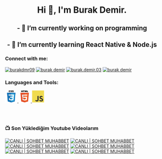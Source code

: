 <h1 align="center">Hi 👋, I'm Burak Demir.</h1>
<h2 align="center">- 🔭 I’m currently working on programming</h2>
<h2 align="center">- 🌱 I’m currently learning React Native & Node.js</h2>

<h3 align="left">Connect with me:</h3>
<p align="left">
<a href="https://twitter.com/burakdmr09" target="blank"><img align="center" src="https://raw.githubusercontent.com/rahuldkjain/github-profile-readme-generator/master/src/images/icons/Social/twitter.svg" alt="burakdmr09" height="30" width="40" /></a>
<a href="https://linkedin.com/in/burak-demir-8a5410189/" target="blank"><img align="center" src="https://raw.githubusercontent.com/rahuldkjain/github-profile-readme-generator/master/src/images/icons/Social/linked-in-alt.svg" alt="burak demir" height="30" width="40" /></a>
<a href="https://www.instagram.com/burakdmr.dev/" target="blank"><img align="center" src="https://raw.githubusercontent.com/rahuldkjain/github-profile-readme-generator/master/src/images/icons/Social/instagram.svg" alt="burak.demir.03" height="30" width="40" /></a>
<a href="https://www.youtube.com/channel/UCDdNshkQY13SfUZh4JgkcQg" target="blank"><img align="center" src="https://raw.githubusercontent.com/rahuldkjain/github-profile-readme-generator/master/src/images/icons/Social/youtube.svg" alt="burak demir" height="30" width="40" /></a>
</p>

<h3 align="left">Languages and Tools:</h3>
<p align="left"> <a href="https://www.w3schools.com/css/" target="_blank"> <img src="https://raw.githubusercontent.com/devicons/devicon/master/icons/css3/css3-original-wordmark.svg" alt="css3" width="40" height="40"/> </a> <a href="https://www.w3.org/html/" target="_blank"> <img src="https://raw.githubusercontent.com/devicons/devicon/master/icons/html5/html5-original-wordmark.svg" alt="html5" width="40" height="40"/> </a> <a href="https://developer.mozilla.org/en-US/docs/Web/JavaScript" target="_blank"> <img src="https://raw.githubusercontent.com/devicons/devicon/master/icons/javascript/javascript-original.svg" alt="javascript" width="40" height="40"/> </a> </p>
<br />

#

### 📺 Son Yüklediğim Youtube Videolarım

<!-- BEGIN YOUTUBE-CARDS -->
[![CANLI | SOHBET MUHABBET](https://ytcards.demolab.com/?id=GVqZbcJN3Mc&title=CANLI+%7C+SOHBET+MUHABBET&lang=en&timestamp=1687034277&background_color=%230d1117&title_color=%23ffffff&stats_color=%23dedede&width=250 "CANLI | SOHBET MUHABBET")](https://www.youtube.com/watch?v=GVqZbcJN3Mc)
[![CANLI | SOHBET MUHABBET](https://ytcards.demolab.com/?id=vgwn-MHJXns&title=CANLI+%7C+SOHBET+MUHABBET&lang=en&timestamp=1686996181&background_color=%230d1117&title_color=%23ffffff&stats_color=%23dedede&width=250 "CANLI | SOHBET MUHABBET")](https://www.youtube.com/watch?v=vgwn-MHJXns)
[![CANLI | SOHBET MUHABBET](https://ytcards.demolab.com/?id=bkDcZTlY4B8&title=CANLI+%7C+SOHBET+MUHABBET&lang=en&timestamp=1686610293&background_color=%230d1117&title_color=%23ffffff&stats_color=%23dedede&width=250 "CANLI | SOHBET MUHABBET")](https://www.youtube.com/watch?v=bkDcZTlY4B8)
[![CANLI | SOHBET MUHABBET](https://ytcards.demolab.com/?id=3D1UzcmfBDQ&title=CANLI+%7C+SOHBET+MUHABBET&lang=en&timestamp=1686390631&background_color=%230d1117&title_color=%23ffffff&stats_color=%23dedede&width=250 "CANLI | SOHBET MUHABBET")](https://www.youtube.com/watch?v=3D1UzcmfBDQ)
[![CANLI | SOHBET MUHABBET](https://ytcards.demolab.com/?id=eOEtIXELQhI&title=CANLI+%7C+SOHBET+MUHABBET&lang=en&timestamp=1686130413&background_color=%230d1117&title_color=%23ffffff&stats_color=%23dedede&width=250 "CANLI | SOHBET MUHABBET")](https://www.youtube.com/watch?v=eOEtIXELQhI)
[![CANLI | SOHBET MUHABBET](https://ytcards.demolab.com/?id=nqzLzHrbUzw&title=CANLI+%7C+SOHBET+MUHABBET&lang=en&timestamp=1686002072&background_color=%230d1117&title_color=%23ffffff&stats_color=%23dedede&width=250 "CANLI | SOHBET MUHABBET")](https://www.youtube.com/watch?v=nqzLzHrbUzw)
<!-- END YOUTUBE-CARDS -->

<!--
**burakndmr/burakndmr** is a ✨ _special_ ✨ repository because its `README.md` (this file) appears on your GitHub profile.

Here are some ideas to get you started:


- 🌱 I’m currently learning ...
- 👯 I’m looking to collaborate on ...
- 🤔 I’m looking for help with ...
- 💬 Ask me about ...
- 📫 How to reach me: ...
- 😄 Pronouns: ...
- ⚡ Fun fact: ...
-->
